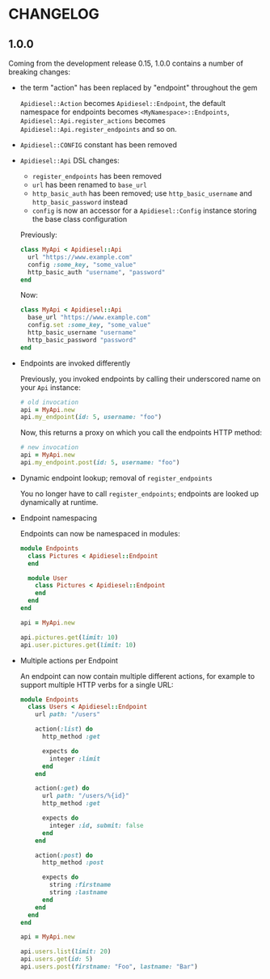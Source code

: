 # CHANGELOG

## 1.0.0

Coming from the development release 0.15, 1.0.0 contains a number of breaking changes:

* the term "action" has been replaced by "endpoint" throughout the gem

  `Apidiesel::Action` becomes `Apidiesel::Endpoint`, the default namespace for endpoints
  becomes `<MyNamespace>::Endpoints`, `Apidiesel::Api.register_actions` becomes `Apidiesel::Api.register_endpoints`
  and so on.

* `Apidiesel::CONFIG` constant has been removed

* `Apidiesel::Api` DSL changes:

  * `register_endpoints` has been removed
  * `url` has been renamed to `base_url`
  * `http_basic_auth` has been removed; use `http_basic_username` and `http_basic_password` instead
  * `config` is now an accessor for a `Apidiesel::Config` instance storing the base class configuration

  Previously:

  ```ruby
  class MyApi < Apidiesel::Api
    url "https://www.example.com"
    config :some_key, "some_value"
    http_basic_auth "username", "password"
  end
  ```

  Now:

  ```ruby
  class MyApi < Apidiesel::Api
    base_url "https://www.example.com"
    config.set :some_key, "some_value"
    http_basic_username "username"
    http_basic_password "password"
  end
  ```

* Endpoints are invoked differently

  Previously, you invoked endpoints by calling their underscored name on your `Api` instance:

  ```ruby
  # old invocation
  api = MyApi.new
  api.my_endpoint(id: 5, username: "foo")
  ```

  Now, this returns a proxy on which you call the endpoints HTTP method:

  ```ruby
  # new invocation
  api = MyApi.new
  api.my_endpoint.post(id: 5, username: "foo")
  ```

* Dynamic endpoint lookup; removal of `register_endpoints`

  You no longer have to call `register_endpoints`; endpoints are looked up dynamically at runtime.

* Endpoint namespacing

  Endpoints can now be namespaced in modules:

  ```ruby
  module Endpoints
    class Pictures < Apidiesel::Endpoint
    end

    module User
      class Pictures < Apidiesel::Endpoint
      end
    end
  end

  api = MyApi.new

  api.pictures.get(limit: 10)
  api.user.pictures.get(limit: 10)
  ```

* Multiple actions per Endpoint

  An endpoint can now contain multiple different actions, for example to support multiple HTTP verbs
  for a single URL:

  ```ruby
  module Endpoints
    class Users < Apidiesel::Endpoint
      url path: "/users"

      action(:list) do
        http_method :get

        expects do
          integer :limit
        end
      end

      action(:get) do
        url path: "/users/%{id}"
        http_method :get

        expects do
          integer :id, submit: false
        end
      end

      action(:post) do
        http_method :post

        expects do
          string :firstname
          string :lastname
        end
      end
    end
  end

  api = MyApi.new

  api.users.list(limit: 20)
  api.users.get(id: 5)
  api.users.post(firstname: "Foo", lastname: "Bar")
  ```
